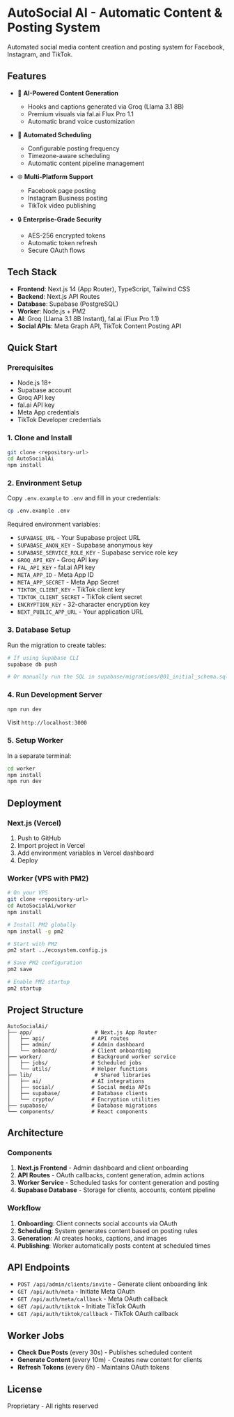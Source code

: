 # AutoSocial AI - Automatic Content & Posting System

Automated social media content creation and posting system for Facebook, Instagram, and TikTok.

## Features

- 🤖 **AI-Powered Content Generation**
  - Hooks and captions generated via Groq (Llama 3.1 8B)
  - Premium visuals via fal.ai Flux Pro 1.1
  - Automatic brand voice customization

- 📅 **Automated Scheduling**
  - Configurable posting frequency
  - Timezone-aware scheduling
  - Automatic content pipeline management

- 🌐 **Multi-Platform Support**
  - Facebook page posting
  - Instagram Business posting
  - TikTok video publishing

- 🔒 **Enterprise-Grade Security**
  - AES-256 encrypted tokens
  - Automatic token refresh
  - Secure OAuth flows

## Tech Stack

- **Frontend**: Next.js 14 (App Router), TypeScript, Tailwind CSS
- **Backend**: Next.js API Routes
- **Database**: Supabase (PostgreSQL)
- **Worker**: Node.js + PM2
- **AI**: Groq (Llama 3.1 8B Instant), fal.ai (Flux Pro 1.1)
- **Social APIs**: Meta Graph API, TikTok Content Posting API

## Quick Start

### Prerequisites

- Node.js 18+
- Supabase account
- Groq API key
- fal.ai API key
- Meta App credentials
- TikTok Developer credentials

### 1. Clone and Install

```bash
git clone <repository-url>
cd AutoSocialAi
npm install
```

### 2. Environment Setup

Copy `.env.example` to `.env` and fill in your credentials:

```bash
cp .env.example .env
```

Required environment variables:
- `SUPABASE_URL` - Your Supabase project URL
- `SUPABASE_ANON_KEY` - Supabase anonymous key
- `SUPABASE_SERVICE_ROLE_KEY` - Supabase service role key
- `GROQ_API_KEY` - Groq API key
- `FAL_API_KEY` - fal.ai API key
- `META_APP_ID` - Meta App ID
- `META_APP_SECRET` - Meta App Secret
- `TIKTOK_CLIENT_KEY` - TikTok client key
- `TIKTOK_CLIENT_SECRET` - TikTok client secret
- `ENCRYPTION_KEY` - 32-character encryption key
- `NEXT_PUBLIC_APP_URL` - Your application URL

### 3. Database Setup

Run the migration to create tables:

```bash
# If using Supabase CLI
supabase db push

# Or manually run the SQL in supabase/migrations/001_initial_schema.sql
```

### 4. Run Development Server

```bash
npm run dev
```

Visit `http://localhost:3000`

### 5. Setup Worker

In a separate terminal:

```bash
cd worker
npm install
npm run dev
```

## Deployment

### Next.js (Vercel)

1. Push to GitHub
2. Import project in Vercel
3. Add environment variables in Vercel dashboard
4. Deploy

### Worker (VPS with PM2)

```bash
# On your VPS
git clone <repository-url>
cd AutoSocialAi/worker
npm install

# Install PM2 globally
npm install -g pm2

# Start with PM2
pm2 start ../ecosystem.config.js

# Save PM2 configuration
pm2 save

# Enable PM2 startup
pm2 startup
```

## Project Structure

```
AutoSocialAi/
├── app/                    # Next.js App Router
│   ├── api/               # API routes
│   ├── admin/             # Admin dashboard
│   └── onboard/           # Client onboarding
├── worker/                # Background worker service
│   ├── jobs/              # Scheduled jobs
│   └── utils/             # Helper functions
├── lib/                    # Shared libraries
│   ├── ai/                # AI integrations
│   ├── social/            # Social media APIs
│   ├── supabase/          # Database clients
│   └── crypto/            # Encryption utilities
├── supabase/              # Database migrations
└── components/            # React components
```

## Architecture

### Components

1. **Next.js Frontend** - Admin dashboard and client onboarding
2. **API Routes** - OAuth callbacks, content generation, admin actions
3. **Worker Service** - Scheduled tasks for content generation and posting
4. **Supabase Database** - Storage for clients, accounts, content pipeline

### Workflow

1. **Onboarding**: Client connects social accounts via OAuth
2. **Scheduling**: System generates content based on posting rules
3. **Generation**: AI creates hooks, captions, and images
4. **Publishing**: Worker automatically posts content at scheduled times

## API Endpoints

- `POST /api/admin/clients/invite` - Generate client onboarding link
- `GET /api/auth/meta` - Initiate Meta OAuth
- `GET /api/auth/meta/callback` - Meta OAuth callback
- `GET /api/auth/tiktok` - Initiate TikTok OAuth
- `GET /api/auth/tiktok/callback` - TikTok OAuth callback

## Worker Jobs

- **Check Due Posts** (every 30s) - Publishes scheduled content
- **Generate Content** (every 10m) - Creates new content for clients
- **Refresh Tokens** (every 6h) - Maintains OAuth tokens

## License

Proprietary - All rights reserved
